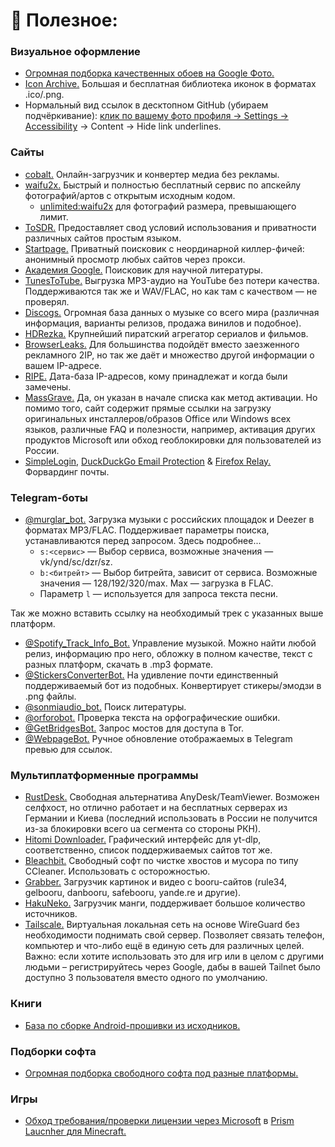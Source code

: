 # 🌠 Полезное:

### Визуальное оформление

* [Огромная подборка качественных обоев на Google Фото.](https://photos.google.com/share/AF1QipOIcbtWWVSIYkq21nNYNLOwzCdIhQWlJetX2qT-5XZMQuKinJa8pyboRc9j-gL2aA?pli=1&key=OXI4MUxma3dHUEtoMFJIOEMwQ1JBYWFVY0sxQVZR)
* [Icon Archive.](https://iconarchive.com/) Большая и бесплатная библиотека иконок в форматах .ico/.png.
* Нормальный вид ссылок в десктопном GitHub (убираем подчёркивание): [клик по вашему фото профиля → Settings → Accessibility](https://github.com/settings/accessibility) → Content → Hide link underlines.

### Сайты

* [cobalt.](https://cobalt.tools) Онлайн-загрузчик и конвертер медиа без рекламы.
* [waifu2x.](https://waifu2x.udp.jp) Быстрый и полностью бесплатный сервис по апскейлу фотографий/артов с открытым исходным кодом.
  * [unlimited:waifu2x](https://unlimited.waifu2x.net) для фотографий размера, превышающего лимит.
* [ToSDR.](https://tosdr.org) Предоставляет свод условий использования и приватности различных сайтов простым языком.
* [Startpage.](https://startpage.com) Приватный поисковик с неординарной киллер-фичей: анонимный просмотр любых сайтов через прокси.
* [Академия Google.](https://scholar.google.com) Поисковик для научной литературы.
* [TunesToTube.](https://www.tunestotube.com) Выгрузка MP3-аудио на YouTube без потери качества. Поддерживаются так же и WAV/FLAC, но как там с качеством — не проверял.
* [Discogs.](https://discogs.com) Огромная база данных о музыке со всего мира (различная информация, варианты релизов, продажа винилов и подобное).
* [HDRezka.](https://hdrezka.co) Крупнейший пиратский агрегатор сериалов и фильмов.
* [BrowserLeaks.](https://browserleaks.com) Для большинства подойдёт вместо заезженного рекламного 2IP, но так же даёт и множество другой информации о вашем IP-адресе.
* [RIPE.](https://apps.db.ripe.net/db-web-ui/query) Дата-база IP-адресов, кому принадлежат и когда были замечены.
* [MassGrave.](https://massgrave.dev) Да, он указан в начале списка как метод активации. Но помимо того, сайт содержит прямые ссылки на загрузку оригинальных инсталлеров/образов Office или Windows всех языков, различные FAQ и полезности, например, активация других продуктов Microsoft или обход геоблокировки для пользователей из России.
* [SimpleLogin,](https://simplelogin.io) [DuckDuckGo Email Protection](https://duckduckgo.com/email) & [Firefox Relay.](https://relay.firefox.com) Форвардинг почты.

### Telegram-боты

* [@murglar_bot.](https://t.me/murglar_bot) Загрузка музыки с российских площадок и Deezer в форматах MP3/FLAC. Поддерживает параметры поиска, устанавливаются перед запросом. Здесь подробнее...  
  * `s:<сервис>` — Выбор сервиса, возможные значения — vk/ynd/sc/dzr/sz.  
  * `b:<битрейт>` — Выбор битрейта, зависит от сервиса. Возможные значения — 128/192/320/max. Max — загрузка в FLAC.  
  * Параметр `l` — используется для запроса текста песни.  

Так же можно вставить ссылку на необходимый трек с указанных выше платформ.

* [@Spotify_Track_Info_Bot.](https://t.me/Spotify_Track_Info_Bot) Управление музыкой. Можно найти любой релиз, информацию про него, обложку в полном качестве, текст с разных платформ, скачать в .mp3 формате.
* [@StickersConverterBot.](https://t.me/StickersConverterBot) На удивление почти единственный поддерживаемый бот из подобных. Конвертирует стикеры/эмодзи в .png файлы.
* [@sonmiaudio_bot.](https://t.me/sonmiaudio_boy) Поиск литературы.
* [@orforobot.](https://t.me/orforobot) Проверка текста на орфографические ошибки.
* [@GetBridgesBot.](https://t.me/GetBridgesBot) Запрос мостов для доступа в Tor.
* [@WebpageBot.](https://t.me/WebpageBot) Ручное обновление отображаемых в Telegram превью для ссылок.

### Мультиплатформенные программы
* [RustDesk.](https://rustdesk.com/) Свободная альтернатива AnyDesk/TeamViewer. Возможен селфхост, но отлично работает и на бесплатных серверах из Германии и Киева (последний использовать в России не получится из-за блокировки всего ua сегмента со стороны РКН).
* [Hitomi Downloader.](https://github.com/KurtBestor/Hitomi-Downloader) Графический интерфейс для yt-dlp, соответственно, список поддерживаемых сайтов тот же.
* [Bleachbit.](https://bleachbit.org/) Свободный софт по чистке хвостов и мусора по типу CCleaner. Использовать с осторожностью.
* [Grabber.](https://github.com/Bionus/imgbrd-grabber) Загрузчик картинок и видео с booru-сайтов (rule34, gelbooru, danbooru, safebooru, yande.re и другие).
* [HakuNeko.](https://hakuneko.download/) Загрузчик манги, поддерживает большое количество источников.
* [Tailscale.](https://tailscale.com/) Виртуальная локальная сеть на основе WireGuard без необходимости поднимать свой сервер. Позволяет связать телефон, компьютер и что-либо ещё в единую сеть для различных целей. Важно: если хотите использовать это для игр или в целом с другими людьми – регистрируйтесь через Google, дабы в вашей Tailnet было доступно 3 пользователя вместо одного по умолчанию.

### Книги
* [База по сборке Android-прошивки из исходников.](https://roker2.github.io/BookAboutBuilding/)

### Подборки софта
* [Огромная подборка свободного софта под разные платформы.](https://github.com/paulaime/awesome-privacy)

### Игры
* [Обход требования/проверки лицензии через Microsoft](https://github.com/antunnitraj/Prism-Launcher-PolyMC-Offline-Bypass) в [Prism Laucnher для Minecraft.](https://github.com/PrismLauncher/PrismLauncher)
